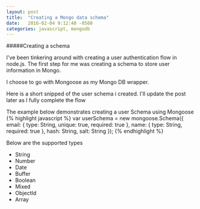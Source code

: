 ```yaml
---
layout: post
title:  "Creating a Mongo data schema"
date:   2016-02-04 9:12:40 -0500
categories: javascript, mongodb
---
```


#####Creating a schema

I've been tinkering around with creating a user authentication flow in node.js. The first step for me was creating a schema to store user information in Mongo.

I choose to go with Mongoose as my Mongo DB wrapper.

Here is a short snipped of the user schema i created. I'll update the post later as I fully complete the flow

The example below demonstrates creating a user Schema using Mongoose 
{% highlight javascript %}
	var userSchema = new mongoose.Schema({
	  email: {
	    type: String,
	    unique: true,
	    required: true
	  },
	  name: {
	    type: String,
	    required: true
	  },
	  hash: String,
	  salt: String
	});
{% endhighlight %}

Below are the supported types

<ul>
	<li>String</li>
	<li>Number</li>
	<li>Date</li>
	<li>Buffer</li>
	<li>Boolean</li>
	<li>Mixed</li>
	<li>ObjectId</li>
	<li>Array</li>
</ul>
